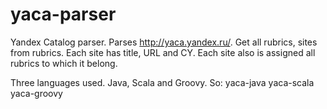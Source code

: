 yaca-parser
===========

Yandex Catalog parser. 
Parses http://yaca.yandex.ru/.
Get all rubrics, sites from rubrics. 
Each site has title, URL and CY. 
Each site also is assigned all rubrics to which it belong.

Three languages used. Java, Scala and Groovy.
So:
yaca-java
yaca-scala
yaca-groovy
